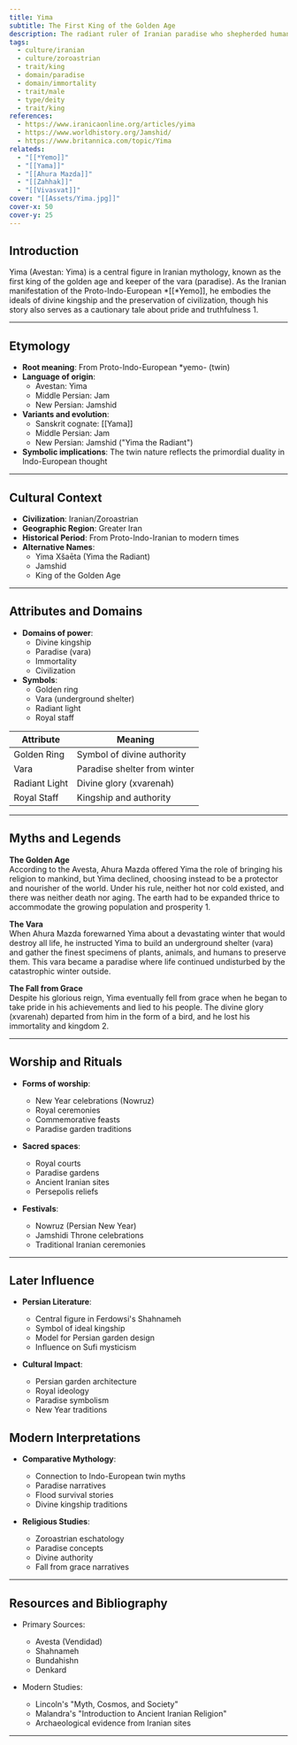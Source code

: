 ```yaml
---
title: Yima
subtitle: The First King of the Golden Age
description: The radiant ruler of Iranian paradise who shepherded humanity through an eternal spring before his tragic fall from grace
tags:
  - culture/iranian
  - culture/zoroastrian
  - trait/king
  - domain/paradise
  - domain/immortality
  - trait/male
  - type/deity
  - trait/king
references:
  - https://www.iranicaonline.org/articles/yima
  - https://www.worldhistory.org/Jamshid/
  - https://www.britannica.com/topic/Yima
relateds:
  - "[[*Yemo]]"
  - "[[Yama]]"
  - "[[Ahura Mazda]]"
  - "[[Zahhak]]"
  - "[[Vivasvat]]"
cover: "[[Assets/Yima.jpg]]"
cover-x: 50
cover-y: 25
---
```

##  Introduction
Yima (Avestan: Yima) is a central figure in Iranian mythology, known as the first king of the golden age and keeper of the vara (paradise). As the Iranian manifestation of the Proto-Indo-European *[[*Yemo]], he embodies the ideals of divine kingship and the preservation of civilization, though his story also serves as a cautionary tale about pride and truthfulness <mcreference link="https://www.iranicaonline.org/articles/yima" index="1">1</mcreference>.

---

## Etymology

- **Root meaning**: From Proto-Indo-European *yemo- (twin)
- **Language of origin**: 
  - Avestan: Yima
  - Middle Persian: Jam
  - New Persian: Jamshid
- **Variants and evolution**: 
  - Sanskrit cognate: [[Yama]]
  - Middle Persian: Jam
  - New Persian: Jamshid ("Yima the Radiant")
- **Symbolic implications**: The twin nature reflects the primordial duality in Indo-European thought

---

##  Cultural Context

- **Civilization**: Iranian/Zoroastrian
- **Geographic Region**: Greater Iran
- **Historical Period**: From Proto-Indo-Iranian to modern times
- **Alternative Names**:
  - Yima Xšaēta (Yima the Radiant)
  - Jamshid
  - King of the Golden Age

---

## Attributes and Domains

- **Domains of power**: 
  - Divine kingship
  - Paradise (vara)
  - Immortality
  - Civilization
- **Symbols**: 
  - Golden ring
  - Vara (underground shelter)
  - Radiant light
  - Royal staff

| Attribute | Meaning |
|----------------|---------------------------------|
| Golden Ring | Symbol of divine authority |
| Vara | Paradise shelter from winter |
| Radiant Light | Divine glory (xvarenah) |
| Royal Staff | Kingship and authority |

---

## Myths and Legends

**The Golden Age**  
According to the Avesta, Ahura Mazda offered Yima the role of bringing his religion to mankind, but Yima declined, choosing instead to be a protector and nourisher of the world. Under his rule, neither hot nor cold existed, and there was neither death nor aging. The earth had to be expanded thrice to accommodate the growing population and prosperity <mcreference link="https://www.iranicaonline.org/articles/yima" index="1">1</mcreference>.

**The Vara**  
When Ahura Mazda forewarned Yima about a devastating winter that would destroy all life, he instructed Yima to build an underground shelter (vara) and gather the finest specimens of plants, animals, and humans to preserve them. This vara became a paradise where life continued undisturbed by the catastrophic winter outside.

**The Fall from Grace**  
Despite his glorious reign, Yima eventually fell from grace when he began to take pride in his achievements and lied to his people. The divine glory (xvarenah) departed from him in the form of a bird, and he lost his immortality and kingdom <mcreference link="https://www.worldhistory.org/Jamshid/" index="2">2</mcreference>.

---

## Worship and Rituals

- **Forms of worship**: 
  - New Year celebrations (Nowruz)
  - Royal ceremonies
  - Commemorative feasts
  - Paradise garden traditions

- **Sacred spaces**: 
  - Royal courts
  - Paradise gardens
  - Ancient Iranian sites
  - Persepolis reliefs

- **Festivals**:
  - Nowruz (Persian New Year)
  - Jamshidi Throne celebrations
  - Traditional Iranian ceremonies

---

## Later Influence

- **Persian Literature**:
  - Central figure in Ferdowsi's Shahnameh
  - Symbol of ideal kingship
  - Model for Persian garden design
  - Influence on Sufi mysticism

- **Cultural Impact**:
  - Persian garden architecture
  - Royal ideology
  - Paradise symbolism
  - New Year traditions

## Modern Interpretations

- **Comparative Mythology**:
  - Connection to Indo-European twin myths
  - Paradise narratives
  - Flood survival stories
  - Divine kingship traditions

- **Religious Studies**:
  - Zoroastrian eschatology
  - Paradise concepts
  - Divine authority
  - Fall from grace narratives

---

## Resources and Bibliography

- Primary Sources:
  - Avesta (Vendidad)
  - Shahnameh
  - Bundahishn
  - Denkard

- Modern Studies:
  - Lincoln's "Myth, Cosmos, and Society"
  - Malandra's "Introduction to Ancient Iranian Religion"
  - Archaeological evidence from Iranian sites

---
